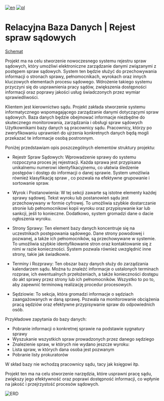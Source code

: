 [![en](https://img.shields.io/badge/lang-en-blue.svg)](https://github.com/peterprospl12/Relational-Database-Register-of-Court-Cases/blob/main/README.md)
[![pl](https://img.shields.io/badge/lang-pl-red.svg)](https://github.com/peterprospl12/Relational-Database-Register-of-Court-Cases/blob/main/README.pl.md)

# Relacyjna Baza Danych | Rejest spraw sądowych

[Schemat](https://github.com/peterprospl12/Relational-Database-Register-of-Court-Cases/blob/main/Schema.pdf)


Projekt ma na celu stworzenie nowoczesnego systemu rejestru spraw sądowych, który umożliwi elektroniczne zarządzanie danymi związanymi z postępem spraw sądowych. 
System ten będzie służyć do przechowywania informacji o stronach sprawy, pełnomocnikach, wyrokach oraz innych kluczowych elementach procesu sądowego. 
Wdrożenie takiego systemu przyczyni się do usprawnienia pracy sądów, zwiększenia dostępności informacji oraz poprawy jakości usług świadczonych przez wymiar sprawiedliwości.

Klientem jest kierownictwo sądu.
Projekt zakłada stworzenie systemu informatycznego wspomagającego zarządzanie danymi dotyczącymi spraw sądowych. 
Baza danych będzie obejmować informacje niezbędne do skutecznego monitorowania, zarządzania i obsługi spraw sądowych
Użytkownikami bazy danych są pracownicy sądu. Pracownicy, którzy po zweryfikowaniu uprawnień do ujrzenia konkretnych danych będą mogli przekazać te informacje osobą postronnym.

Poniżej przedstawiam opis poszczególnych elementów struktury projektu:

- Rejestr Spraw Sądowych:
Wprowadzenie sprawy do systemu rozpoczyna proces jej rejestracji. Każda sprawa jest przypisana unikalnemu numerowi identyfikacyjnemu, co ułatwia śledzenie postępów i dostęp do informacji o danej sprawie. 
System umożliwia również klasyfikację spraw , co pozwala na efektywne grupowanie i sortowanie spraw.

- Wyrok i Postanowienia:
W tej sekcji zawarte są istotne elementy każdej sprawy sądowej. Tekst wyroku lub postanowień sądu jest przechowywany w formie cyfrowej. 
To umożliwia szybkie dostarczanie stronie lub pełnomocnikowi kopii wyroku oraz przypisywanie kar lub sankcji, jeśli to konieczne. Dodatkowo, system gromadzi dane o dacie ogłoszenia wyroku.

- Strony Sprawy:
Ten element bazy danych koncentruje się na uczestnikach postępowania sądowego. 
Dane strony powodowej i pozwanej, a także ich pełnomocników, są przechowywane w systemie. To umożliwia szybkie identyfikowanie stron oraz kontaktowanie się z nimi w razie konieczności. System pozwala również uwzględnić inne strony, takie jak świadkowie.

- Terminy i Rozprawy:
Ten obszar bazy danych służy do zarządzania kalendarzem sądu. Można tu znaleźć informacje o ustalonych terminach rozpraw, ich ewentualnych przełożeniach, a także konieczności dostępu do akt sprawy przez strony lub ich pełnomocników. 
Wszystko to po to, aby zapewnić terminową realizację procedur procesowych.

- Sędziowie:
To sekcja, która gromadzi informacje o sędziach zaangażowanych w daną sprawę. Pozwala na monitorowanie obciążenia pracą sędziów oraz efektywne przypisywanie spraw do odpowiednich osób.

Przykładowe zapytania do bazy danych:
- Pobranie informacji o konkretnej sprawie na podstawie sygnatury sprawy
- Wyszukanie wszystkich spraw prowadzonych przez danego sędziego
- Znalezienie spraw, w których nie wydano jeszcze wyroku:
- Lista spraw, w których dana osoba jest pozwanym
- Pobranie listy prokuratorów

W skład bazy nie wchodzą pracownicy sądu, tacy jak księgowi itp.

Projekt ten ma na celu stworzenie narzędzia, które usprawni pracę sądu, zwiększy jego efektywność oraz poprawi dostępność informacji, co wpłynie na jakość i przejrzystość procesów sądowych.



![ERD](https://github.com/peterprospl12/Relational-Database-Register-of-Court-Cases/blob/main/ERD.png)
